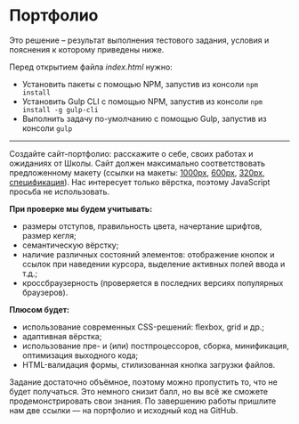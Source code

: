 # Портфолио

Это решение – результат выполнения тестового задания, условия и пояснения к которому приведены ниже.

Перед открытием файла *index.html* нужно:
- Установить пакеты с помощью NPM, запустив из консоли `npm install`
- Установить Gulp CLI с помощью NPM, запустив из консоли `npm install -g gulp-cli`
- Выполнить задачу по-умолчанию с помощью Gulp, запустив из консоли `gulp`

---

Создайте сайт-портфолио: расскажите о себе, своих работах и ожиданиях от Школы. Сайт должен максимально соответствовать предложенному макету (ссылки на макеты: [1000px](https://yandex-shri-minsk-2019.github.io/task-1/#artboard0), [600px](https://yandex-shri-minsk-2019.github.io/task-1/#artboard1), [320px](https://yandex-shri-minsk-2019.github.io/task-1/#artboard3), [спецификация](https://yandex-shri-minsk-2019.github.io/task-1/#artboard2)). Нас интересует только вёрстка, поэтому JavaScript просьба не использовать.

**При проверке мы будем учитывать:**
- размеры отступов, правильность цвета, начертание шрифтов, размер кегля;
- семантическую вёрстку;
- наличие различных состояний элементов: отображение кнопок и ссылок при наведении курсора, выделение активных полей ввода и т.д.;
- кроссбраузерность (проверяется в последних версиях популярных браузеров).

**Плюсом будет:**
- использование современных CSS-решений: flexbox, grid и др.;
- адаптивная вёрстка;
- использование пре- и (или) постпроцессоров, сборка, минификация, оптимизация выходного кода;
- HTML-валидация формы, стилизованная кнопка загрузки файлов.

Задание достаточно объёмное, поэтому можно пропустить то, что не будет получаться. Это немного снизит балл, но вы всё же сможете продемонстрировать свои знания. По завершению работы пришлите нам две ссылки — на портфолио и исходный код на GitHub.

